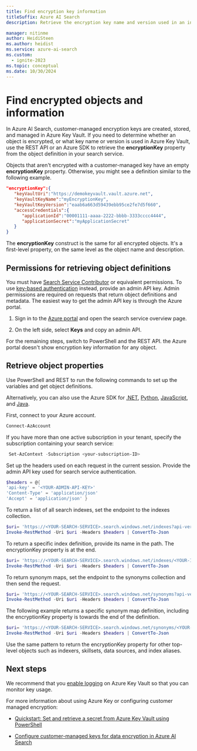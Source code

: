 ```yaml
---
title: Find encryption key information
titleSuffix: Azure AI Search
description: Retrieve the encryption key name and version used in an index or synonym map so that you can manage the key in Azure Key Vault.

manager: nitinme
author: HeidiSteen
ms.author: heidist
ms.service: azure-ai-search
ms.custom:
  - ignite-2023
ms.topic: conceptual
ms.date: 10/30/2024
---
```


# Find encrypted objects and information

In Azure AI Search, customer-managed encryption keys are created, stored, and managed in Azure Key Vault. If you need to determine whether an object is encrypted, or what key name or version is used in Azure Key Vault, use the REST API or an Azure SDK to retrieve the **encryptionKey** property from the object definition in your search service.

Objects that aren't encrypted with a customer-managed key have an empty **encryptionKey** property. Otherwise, you might see a definition similar to the following example.

```json
"encryptionKey":{
   "keyVaultUri":"https://demokeyvault.vault.azure.net",
   "keyVaultKeyName":"myEncryptionKey",
   "keyVaultKeyVersion":"eaab6a663d59439ebb95ce2fe7d5f660",
   "accessCredentials":{
      "applicationId":"00001111-aaaa-2222-bbbb-3333cccc4444",
      "applicationSecret":"myApplicationSecret"
   }
}
```

The **encryptionKey** construct is the same for all encrypted objects. It's a first-level property, on the same level as the object name and description.

## Permissions for retrieving object definitions

You must have [Search Service Contributor](search-security-rbac.md#built-in-roles-used-in-search) or equivalent permissions. To use [key-based authentication](search-security-api-keys.md) instead, provide an admin API key. Admin permissions are required on requests that return object definitions and metadata. The easiest way to get the admin API key is through the Azure portal.

1. Sign in to the [Azure portal](https://portal.azure.com/) and open the search service overview page.

1. On the left side, select **Keys** and copy an admin API. 

For the remaining steps, switch to PowerShell and the REST API. the Azure portal doesn't show encryption key information for any object.

## Retrieve object properties

Use PowerShell and REST to run the following commands to set up the variables and get object definitions. 

Alternatively, you can also use the Azure SDK for [.NET](/dotnet/api/azure.search.documents.indexes.searchindexclient.getindexes), [Python](/python/api/azure-search-documents/azure.search.documents.indexes.searchindexclient), [JavaScript](/javascript/api/@azure/search-documents/searchindexclient), and [Java](/java/api/com.azure.search.documents.indexes.searchindexclient.getindex).

First, connect to your Azure account.

```powershell
Connect-AzAccount
```

If you have more than one active subscription in your tenant, specify the subscription containing your search service:

```powershell
 Set-AzContext -Subscription <your-subscription-ID>
```

Set up the headers used on each request in the current session. Provide the admin API key used for search service authentication.

```powershell
$headers = @{
'api-key' = '<YOUR-ADMIN-API-KEY>'
'Content-Type' = 'application/json'
'Accept' = 'application/json' }
```

To return a list of all search indexes, set the endpoint to the indexes collection.

```powershell
$uri= 'https://<YOUR-SEARCH-SERVICE>.search.windows.net/indexes?api-version=2024-07-01&$select=name'
Invoke-RestMethod -Uri $uri -Headers $headers | ConvertTo-Json
```

To return a specific index definition, provide its name in the path. The encryptionKey property is at the end.

```powershell
$uri= 'https://<YOUR-SEARCH-SERVICE>.search.windows.net/indexes/<YOUR-INDEX-NAME>?api-version=2024-07-01'
Invoke-RestMethod -Uri $uri -Headers $headers | ConvertTo-Json
```

To return synonym maps, set the endpoint to the synonyms collection and then send the request.

```powershell
$uri= 'https://<YOUR-SEARCH-SERVICE>.search.windows.net/synonyms?api-version=2024-07-01&$select=name'
Invoke-RestMethod -Uri $uri -Headers $headers | ConvertTo-Json
```

The following example returns a specific synonym map definition, including the encryptionKey property is towards the end of the definition.

```powershell
$uri= 'https://<YOUR-SEARCH-SERVICE>.search.windows.net/synonyms/<YOUR-SYNONYM-MAP-NAME>?api-version=2024-07-01'
Invoke-RestMethod -Uri $uri -Headers $headers | ConvertTo-Json
```

Use the same pattern to return the encryptionKey property for other top-level objects such as indexers, skillsets, data sources, and index aliases.

## Next steps

We recommend that you [enable logging](/azure/key-vault/general/logging) on Azure Key Vault so that you can monitor key usage.

For more information about using Azure Key or configuring customer managed encryption:

+ [Quickstart: Set and retrieve a secret from Azure Key Vault using PowerShell](/azure/key-vault/secrets/quick-create-powershell)

+ [Configure customer-managed keys for data encryption in Azure AI Search](search-security-manage-encryption-keys.md)
